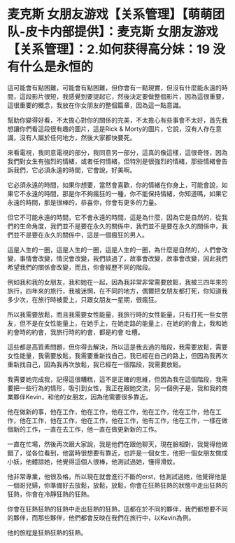 # 麦克斯 女朋友游戏【关系管理】【萌萌团队-皮卡内部提供】：麦克斯 女朋友游戏【关系管理】：2.如何获得高分妹：19 没有什么是永恒的

這可能會有點困難，可能會有點困難，但你會有一點現實，但沒有什麼能永遠的時間，這段影片很短，我感覺到要提起它，然後決定要做整個影片，因為這很重要，這很重要的概念，我放在你女朋友的整個篇章，因為這一點意識。

幫助你變得好看，不太擔心對你的關係的完美，不太擔心有些事會不太好，首先我想讓你們看這段很有趣的圖片，這是Rick & Morty的圖片，它說，沒有人存在意識，沒有人屬於任何地方，然後大家都快要死。

來看電視，我同意電視的部分，我同意另一部分，這真的像這樣，這很奇怪，因為我們對女生有強烈的情緒，或者任何情緒，但特別是很強烈的情緒，那些情緒會告訴我們，它必須永遠的時間，它會說，好美啊。

它必須永遠的時間，如果你想要，當然會喜歡，你的情緒在你身上，可能會說，如果它不永遠的時間，那是你不夠瘋狂的一種，你不能保持情緒，你知道嗎，如果它永遠的時間，那是很棒的，恭喜你，你會有更多的力量。

但它不可能永遠的時間，它不會永遠的時間，這是為什麼，因為它是自然的，從我們的生命角度，我們並不是要在永久的關係中，我們並不是要在永久的關係中，我們並不是要在永久的關係中，這是一個瘋狂的男人。

這是人生的一圈，這是人生的一圈，這是人生的一圈，為什麼是自然的，人們會改變，事情會改變，情況會改變，我們談過了，故事會改變，故事會改變，因此我們希望我們的關係會改變，而且，你會經歷不同的階段。

例如我和我的女朋友，我和她在一起，因為我非常非常需要放鬆，我被三四年來的旅行，四年來的旅行，我被迷惘，在不同的地方，偶爾把女朋友都打死，你知道我多少次，在旅行時被愛上，只跟女朋友一星期，很瘋狂。

所以我需要放鬆，而且我需要女性能量，我旅行時的女性能量，只有打死一些女朋友，但不是在女性能量上，在她手上，在她走路的能量上，在她的約會上，我和她約會時的約會，我旅行時的約會，都是約會 吐槽。

這些都是高質素問題，但你得去解決，所以這是我去過的階段，我需要放鬆，需要女性能量，我需要放鬆，我需要重新找自己，我已經在自己的路上，但因為我再次重新找自己，因為我再次放鬆，我已經在一個階段，我需要放鬆。

我需要她完成我，記得這很糟糕，這不是正確的思維，但因為我在這個階段，我需要把一些行為的情形，吸引到女性，我正在跟她交流，另一個例子是，我和我的商業夥伴Kevin，和他的女朋友，因為他需要很多靠近。

他在做新的事，他在工作，他在工作，他在工作，他在工作，他在工作，他在工作，他在工作，他在工作，他在工作，他在工作，他有工作，他在工作，一樣在做個新的工作，一直在去工作，他一直在做更新新的工作。

一直在忙場，然後再次跟大家說，我是他們在跟他聊天，現在臉相對，我覺得他做錯了，從各位看到，他當時很想要有靠近，也許是一個女生，他把一個女朋友做成小妖，他體諒她，他覺得這個人很棒，他測試過她，懂得滑蚊。

他非常專業，他很及格，所以現在就會進行不斷的erst，他測試過她，他覺得他是一個哥兒婦，你準備好去放鬆，放鬆，放鬆，你會在狂熱狂熱的狀態中走出狂熱的狂熱，你會在冷靜狂熱的狂熱。

你會在狂熱狂熱的狂熱中走出狂熱的狂熱，這都在於不同的夥伴，我們都想要不同的夥伴，而那些夥伴，他們都會反映在我們在旅行中，以Kevin為例。

他的旅程是狂熱狂熱的狂熱。